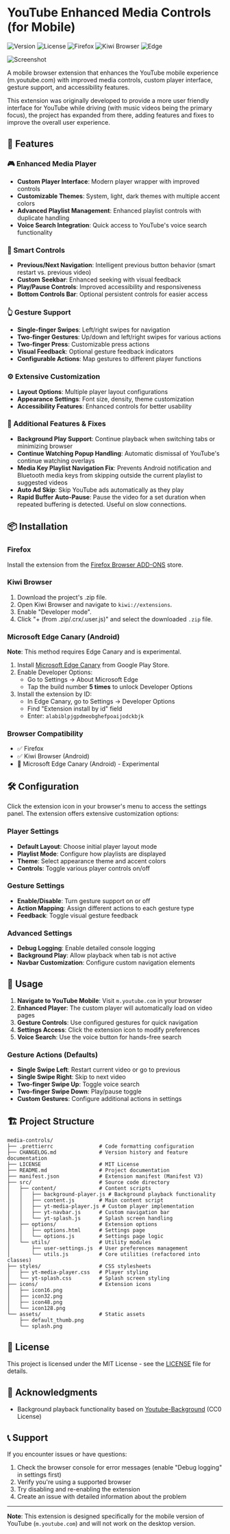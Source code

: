 # YouTube Enhanced Media Controls (for Mobile)

![Version](https://img.shields.io/badge/version-1.1.1-blue.svg)
![License](https://img.shields.io/badge/license-MIT-green.svg)
![Firefox](https://img.shields.io/badge/Firefox-Compatible-FF7139.svg?logo=firefoxbrowser&logoColor=white)
![Kiwi Browser](https://img.shields.io/badge/Kiwi%20Browser-Compatible-00C851.svg)
![Edge](https://img.shields.io/badge/Edge%20Canary-Experimental-FFA500.svg?logo=microsoftedge&logoColor=white)

![Screenshot](https://addons.mozilla.org/user-media/previews/full/325/325301.png?modified=1751767591)

A mobile browser extension that enhances the YouTube mobile experience (m.youtube.com) with improved media controls, custom player interface, gesture support, and accessibility features.

This extension was originally developed to provide a more user friendly interface for YouTube while driving (with music videos being the primary focus), the project has expanded from there, adding features and fixes to improve the overall user experience.

## 🚀 Features

### 🎮 Enhanced Media Player

-   **Custom Player Interface**: Modern player wrapper with improved controls
-   **Customizable Themes**: System, light, dark themes with multiple accent colors
-   **Advanced Playlist Management**: Enhanced playlist controls with duplicate handling
-   **Voice Search Integration**: Quick access to YouTube's voice search functionality

### 🎯 Smart Controls

-   **Previous/Next Navigation**: Intelligent previous button behavior (smart restart vs. previous video)
-   **Custom Seekbar**: Enhanced seeking with visual feedback
-   **Play/Pause Controls**: Improved accessibility and responsiveness
-   **Bottom Controls Bar**: Optional persistent controls for easier access

### 👆 Gesture Support

-   **Single-finger Swipes**: Left/right swipes for navigation
-   **Two-finger Gestures**: Up/down and left/right swipes for various actions
-   **Two-finger Press**: Customizable press actions
-   **Visual Feedback**: Optional gesture feedback indicators
-   **Configurable Actions**: Map gestures to different player functions

### ⚙️ Extensive Customization

-   **Layout Options**: Multiple player layout configurations
-   **Appearance Settings**: Font size, density, theme customization
-   **Accessibility Features**: Enhanced controls for better usability

### 🎵 Additional Features & Fixes

-   **Background Play Support**: Continue playback when switching tabs or minimizing browser
-   **Continue Watching Popup Handling**: Automatic dismissal of YouTube's continue watching overlays
-   **Media Key Playlist Navigation Fix**: Prevents Android notification and Bluetooth media keys from skipping outside the current playlist to suggested videos
-   **Auto Ad Skip**: Skip YouTube ads automatically as they play
-   **Rapid Buffer Auto-Pause**: Pause the video for a set duration when repeated buffering is detected. Useful on slow connections.

## 📦 Installation

### Firefox

Install the extension from the [Firefox Browser ADD-ONS](https://addons.mozilla.org/en-GB/firefox/addon/yt-enhanced-media-controls/) store.

### Kiwi Browser

1. Download the project's .zip file.
2. Open Kiwi Browser and navigate to `kiwi://extensions`.
3. Enable "Developer mode".
4. Click "+ (from .zip/.crx/.user.js)" and select the downloaded `.zip` file.

### Microsoft Edge Canary (Android)

**Note**: This method requires Edge Canary and is experimental.

1. Install [Microsoft Edge Canary](https://play.google.com/store/apps/details?id=com.microsoft.emmx.canary) from Google Play Store.
2. Enable Developer Options:
    - Go to Settings → About Microsoft Edge
    - Tap the build number **5 times** to unlock Developer Options
3. Install the extension by ID:
    - In Edge Canary, go to Settings → Developer Options
    - Find "Extension install by id" field
    - Enter: `alabiblpjgpdmeobghefpoaijodckbjk`

### Browser Compatibility

-   ✅ Firefox
-   ✅ Kiwi Browser (Android)
-   🧪 Microsoft Edge Canary (Android) - Experimental

## 🛠️ Configuration

Click the extension icon in your browser's menu to access the settings panel. The extension offers extensive customization options:

### Player Settings

-   **Default Layout**: Choose initial player layout mode
-   **Playlist Mode**: Configure how playlists are displayed
-   **Theme**: Select appearance theme and accent colors
-   **Controls**: Toggle various player controls on/off

### Gesture Settings

-   **Enable/Disable**: Turn gesture support on or off
-   **Action Mapping**: Assign different actions to each gesture type
-   **Feedback**: Toggle visual gesture feedback

### Advanced Settings

-   **Debug Logging**: Enable detailed console logging
-   **Background Play**: Allow playback when tab is not active
-   **Navbar Customization**: Configure custom navigation elements

## 🎯 Usage

1. **Navigate to YouTube Mobile**: Visit `m.youtube.com` in your browser
2. **Enhanced Player**: The custom player will automatically load on video pages
3. **Gesture Controls**: Use configured gestures for quick navigation
4. **Settings Access**: Click the extension icon to modify preferences
5. **Voice Search**: Use the voice button for hands-free search

### Gesture Actions (Defaults)

-   **Single Swipe Left**: Restart current video or go to previous
-   **Single Swipe Right**: Skip to next video
-   **Two-finger Swipe Up**: Toggle voice search
-   **Two-finger Swipe Down**: Play/pause toggle
-   **Custom Gestures**: Configure additional actions in settings

## 🏗️ Project Structure

```
media-controls/
├── .prettierrc               # Code formatting configuration
├── CHANGELOG.md              # Version history and feature documentation
├── LICENSE                   # MIT License
├── README.md                 # Project documentation
├── manifest.json             # Extension manifest (Manifest V3)
├── src/                      # Source code directory
│   ├── content/              # Content scripts
│   │   ├── background-player.js # Background playback functionality
│   │   ├── content.js        # Main content script
│   │   ├── yt-media-player.js # Custom player implementation
│   │   ├── yt-navbar.js      # Custom navigation bar
│   │   └── yt-splash.js      # Splash screen handling
│   ├── options/              # Extension options
│   │   ├── options.html      # Settings page
│   │   └── options.js        # Settings page logic
│   └── utils/                # Utility modules
│       ├── user-settings.js  # User preferences management
│       └── utils.js          # Core utilities (refactored into classes)
├── styles/                   # CSS stylesheets
│   ├── yt-media-player.css   # Player styling
│   └── yt-splash.css         # Splash screen styling
├── icons/                    # Extension icons
│   ├── icon16.png
│   ├── icon32.png
│   ├── icon48.png
│   └── icon128.png
└── assets/                   # Static assets
    ├── default_thumb.png
    └── splash.png
```

## 📄 License

This project is licensed under the MIT License - see the [LICENSE](LICENSE) file for details.

## 🙏 Acknowledgments

-   Background playback functionality based on [Youtube-Background](https://github.com/alkisqwe/Youtube-Background) (CC0 License)

## 📞 Support

If you encounter issues or have questions:

1. Check the browser console for error messages (enable "Debug logging" in settings first)
2. Verify you're using a supported browser
3. Try disabling and re-enabling the extension
4. Create an issue with detailed information about the problem

---

**Note**: This extension is designed specifically for the mobile version of YouTube (`m.youtube.com`) and will not work on the desktop version.
